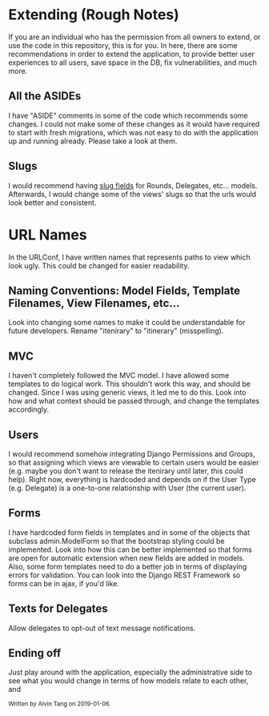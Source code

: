 # Extending (Rough Notes)
If you are an individual who has the permission from all owners to extend, or use the code in this repository, this is for you. In here, there are some recommendations in order to extend the application, to provide better user experiences to all users, save space in the DB, fix vulnerabilities, and much more.

## All the ASIDEs
I have "ASIDE" comments in some of the code which recommends some changes. I could not make some of these changes as it would have required to start with fresh migrations, which was not easy to do with the application up and running already. Please take a look at them.

## Slugs
I would recommend having [slug fields](https://docs.djangoproject.com/en/2.1/ref/models/fields/#slugfield) for Rounds, Delegates, etc... models. Afterwards, I would change some of the views' slugs so that the urls would look better and consistent.

# URL Names
In the URLConf, I have written names that represents paths to view which look ugly. This could be changed for easier readability.

## Naming Conventions: Model Fields, Template Filenames, View Filenames, etc...
Look into changing some names to make it could be understandable for future developers. Rename "itenirary" to "itinerary" (misspelling).

## MVC
I haven't completely followed the MVC model. I have allowed some templates to do logical work. This shouldn't work this way, and should be changed. Since I was using generic views, it led me to do this. Look into how and what context should be passed through, and change the templates accordingly.

## Users
I would recommend somehow integrating Django Permissions and Groups, so that assigning which views are viewable to certain users would be easier (e.g. maybe you don't want to release the itenirary until later, this could help). Right now, everything is hardcoded and depends on if the User Type (e.g. Delegate) is a one-to-one relationship with User (the current user).

## Forms
I have hardcoded form fields in templates and in some of the objects that subclass admin.ModelForm so that the bootstrap styling could be implemented. Look into how this can be better implemented so that forms are open for automatic extension when new fields are added in models. Also, some form templates need to do a better job in terms of displaying errors for validation. You can look into the Django REST Framework so forms can be in ajax, if you'd like.

## Texts for Delegates
Allow delegates to opt-out of text message notifications.

## Ending off
Just play around with the application, especially the administrative side to see what you would change in terms of how models relate to each other, and 

<small>Written by Alvin Tang on 2019-01-06.</small>